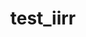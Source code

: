 ---
last_edit: '2022-07-18T03:25:43.000Z'
shortname: test_2
title: test_iirr
uuid: recojPacx30AGMv8M
---
